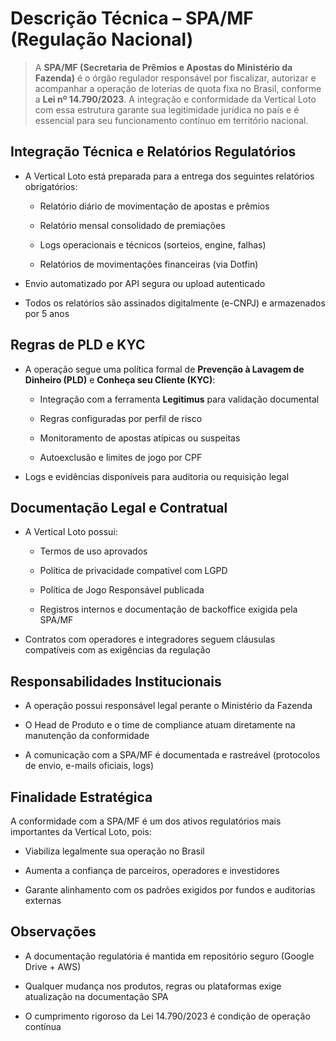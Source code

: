 # **Descrição Técnica – SPA/MF (Regulação Nacional)**

> A **SPA/MF (Secretaria de Prêmios e Apostas do Ministério da Fazenda)** é o órgão regulador responsável por fiscalizar, autorizar e acompanhar a operação de loterias de quota fixa no Brasil, conforme a **Lei nº 14.790/2023**. A integração e conformidade da Vertical Loto com essa estrutura garante sua legitimidade jurídica no país e é essencial para seu funcionamento contínuo em território nacional.

## **Integração Técnica e Relatórios Regulatórios**

- A Vertical Loto está preparada para a entrega dos seguintes relatórios obrigatórios:

  - Relatório diário de movimentação de apostas e prêmios

  - Relatório mensal consolidado de premiações

  - Logs operacionais e técnicos (sorteios, engine, falhas)

  - Relatórios de movimentações financeiras (via Dotfin)

- Envio automatizado por API segura ou upload autenticado

- Todos os relatórios são assinados digitalmente (e-CNPJ) e armazenados por 5 anos

## **Regras de PLD e KYC**

- A operação segue uma política formal de **Prevenção à Lavagem de Dinheiro (PLD)** e **Conheça seu Cliente (KYC)**:

  - Integração com a ferramenta **Legitimus** para validação documental

  - Regras configuradas por perfil de risco

  - Monitoramento de apostas atípicas ou suspeitas

  - Autoexclusão e limites de jogo por CPF

- Logs e evidências disponíveis para auditoria ou requisição legal

## **Documentação Legal e Contratual**

- A Vertical Loto possui:

  - Termos de uso aprovados

  - Política de privacidade compatível com LGPD

  - Política de Jogo Responsável publicada

  - Registros internos e documentação de backoffice exigida pela SPA/MF

- Contratos com operadores e integradores seguem cláusulas compatíveis com as exigências da regulação

## **Responsabilidades Institucionais**

- A operação possui responsável legal perante o Ministério da Fazenda

- O Head de Produto e o time de compliance atuam diretamente na manutenção da conformidade

- A comunicação com a SPA/MF é documentada e rastreável (protocolos de envio, e-mails oficiais, logs)

## **Finalidade Estratégica**

A conformidade com a SPA/MF é um dos ativos regulatórios mais importantes da Vertical Loto, pois:

- Viabiliza legalmente sua operação no Brasil

- Aumenta a confiança de parceiros, operadores e investidores

- Garante alinhamento com os padrões exigidos por fundos e auditorias externas

## **Observações**

- A documentação regulatória é mantida em repositório seguro (Google Drive + AWS)

- Qualquer mudança nos produtos, regras ou plataformas exige atualização na documentação SPA

- O cumprimento rigoroso da Lei 14.790/2023 é condição de operação contínua
